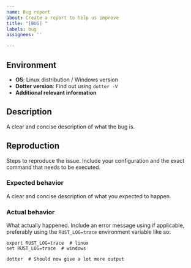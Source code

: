```yaml
---
name: Bug report
about: Create a report to help us improve
title: "[BUG] "
labels: bug
assignees: ''

---
```


## Environment
- **OS**: Linux distribution / Windows version
- **Dotter version**: Find out using `dotter -V`
- **Additional relevant information**

## Description
A clear and concise description of what the bug is.

## Reproduction
Steps to reproduce the issue. Include your configuration and the exact command that needs to be executed.

### Expected behavior
A clear and concise description of what you expected to happen.

### Actual behavior
What actually happened.
Include an error message using if applicable, preferably using the `RUST_LOG=trace` environment variable like so:
```
export RUST_LOG=trace  # linux
set RUST_LOG=trace  # windows

dotter  # Should now give a lot more output
```
